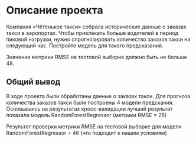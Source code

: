# Описание проекта

Компания «Чётенькое такси» собрала исторические данные о заказах такси в аэропортах. Чтобы привлекать больше водителей в период пиковой нагрузки, нужно спрогнозировать количество заказов такси на следующий час. Постройте модель для такого предсказания.

Значение метрики RMSE на тестовой выборке должно быть не больше 48.

## Общий вывод

В ходе проекта были обработаны данные о заказах такси. Для прогноза количества заказов такси были построены 4 модели предскания. Основываясь на результатах кросс-валидации лучший результат показала модель RandomForestRegressor (метрики RMSE = 25)

Результат проверки метрики RMSE на тестовой выборке для модели RandomForestRegressor = 46 (что подходит к нашим условиям)

